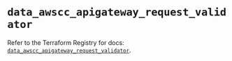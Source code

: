 # `data_awscc_apigateway_request_validator`

Refer to the Terraform Registry for docs: [`data_awscc_apigateway_request_validator`](https://registry.terraform.io/providers/hashicorp/awscc/0.70.0/docs/data-sources/apigateway_request_validator).
